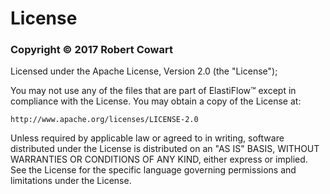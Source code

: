 # License

### Copyright &copy; 2017 Robert Cowart

Licensed under the Apache License, Version 2.0 (the "License");

You may not use any of the files that are part of ElastiFlow&trade; except in compliance with the License. You may obtain a copy of the License at:

    http://www.apache.org/licenses/LICENSE-2.0

Unless required by applicable law or agreed to in writing, software distributed under the License is distributed on an "AS IS" BASIS, WITHOUT WARRANTIES OR CONDITIONS OF ANY KIND, either express or implied. See the License for the specific language governing permissions and limitations under the License.
